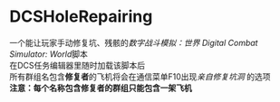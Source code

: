 # DCSHoleRepairing
一个能让玩家手动修复坑、残骸的*数字战斗模拟：世界* *Digital* *Combat* *Simulator:* *World*脚本<br />
在DCS任务编辑器里随时加载该脚本后<br />
所有群组名包含**修复者**的飞机将会在通信菜单F10出现*亲自修复坑洞* 的选项<br />
**注意：每个名称包含修复者的群组只能包含一架飞机**
